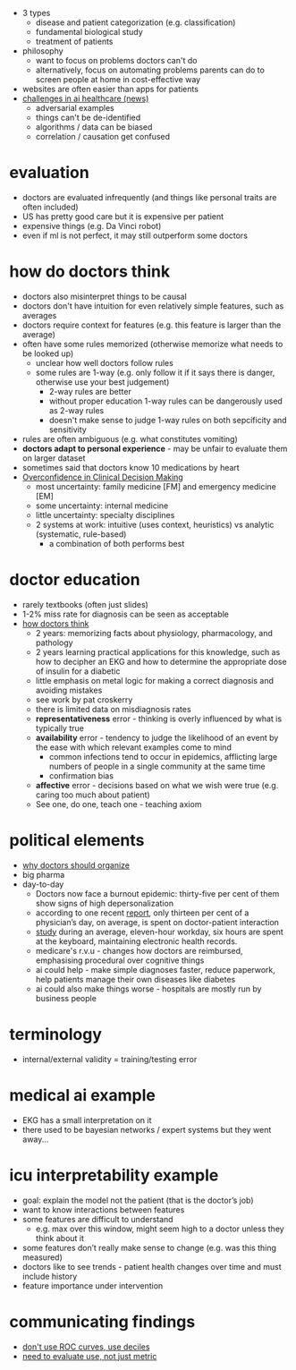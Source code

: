 - 3 types
	- disease and patient categorization (e.g. classification)
	- fundamental biological study
	- treatment of patients
- philosophy
  - want to focus on problems doctors can't do
  - alternatively, focus on automating problems parents can do to screen people at home in cost-effective way
- websites are often easier than apps for patients
- [challenges in ai healthcare (news)](https://www.statnews.com/2019/06/19/what-if-ai-in-health-care-is-next-asbestos/)
  - adversarial examples
  - things can't be de-identified
  - algorithms / data can be biased
  - correlation / causation get confused

# evaluation

- doctors are evaluated infrequently (and things like personal traits are often included)
- US has pretty good care but it is expensive per patient
- expensive things (e.g. Da Vinci robot)
- even if ml is not perfect, it may still outperform some doctors



# how do doctors think

- doctors also misinterpret things to be causal
- doctors don't have intuition for even relatively simple features, such as averages
- doctors require context for features (e.g. this feature is larger than the average)
- often have some rules memorized (otherwise memorize what needs to be looked up)
  - unclear how well doctors follow rules
  - some rules are 1-way (e.g. only follow it if it says there is danger, otherwise use your best judgement)
    - 2-way rules are better
    - without proper education 1-way rules can be dangerously used as 2-way rules
    - doesn't make sense to judge 1-way rules on both sepcificity and sensitivity
- rules are often ambiguous (e.g. what constitutes vomiting)
- **doctors adapt to personal experience** - may be unfair to evaluate them on larger dataset
- sometimes said that doctors know 10 medications by heart
- [Overconfidence in Clinical Decision Making](https://www.amjmed.com/article/S0002-9343(08)00152-6/pdf)
  - most uncertainty: family medicine [FM] and emergency medicine [EM]
  - some uncertainty: internal medicine
  - little uncertainty: specialty disciplines
  - 2 systems at work: intuitive (uses context, heuristics) vs analytic (systematic, rule-based)
    - a combination of both performs best

# doctor education

- rarely textbooks (often just slides)
- 1-2% miss rate for diagnosis can be seen as acceptable
- [how doctors think](https://www.newyorker.com/magazine/2007/01/29/whats-the-trouble)
  - 2 years: memorizing facts about physiology, pharmacology, and pathology
  - 2 years learning practical applications for this knowledge, such as how to decipher an EKG and how to determine the appropriate dose of insulin for a diabetic
  - little emphasis on metal logic for making a correct diagnosis and avoiding mistakes
  - see work by pat croskerry
  - there is limited data on misdiagnosis rates
  - **representativeness** error - thinking is overly influenced by what is typically true
  - **availability** error - tendency to judge the likelihood of an event by the ease with which relevant examples come to mind
    - common infections tend to occur in epidemics, afflicting large numbers of people in a single community at the same time
    - confirmation bias
  - **affective** error - decisions based on what we wish were true (e.g. caring too much about patient)
  - See one, do one, teach one - teaching axiom

# political elements

- [why doctors should organize](https://www.newyorker.com/culture/annals-of-inquiry/why-doctors-should-organize)
- big pharma
- day-to-day
  - Doctors now face a burnout epidemic: thirty-five per cent of them show signs of high depersonalization
  - according to one recent [report](https://jamanetwork.com/journals/jamainternalmedicine/fullarticle/2730353?resultClick=1), only thirteen per cent of a physician’s day, on average, is spent on doctor-patient interaction
  - [study](https://www.nytimes.com/2017/11/14/well/live/the-patients-vs-paperwork-problem-for-doctors.html) during an average, eleven-hour workday, six hours are spent at the keyboard, maintaining electronic health records.
  - medicare's r.v.u - changes how doctors are reimbursed, emphasising procedural over cognitive things
  - ai could help - make simple diagnoses faster, reduce paperwork, help patients manage their own diseases like diabetes
  - ai could also make things worse - hospitals are mostly run by business people

# terminology

- internal/external validity = training/testing error

# medical ai example

- EKG has a small interpretation on it
- there used to be bayesian networks / expert systems but they went away...

# icu interpretability example

- goal: explain the model not the patient (that is the doctor’s job)
- want to know interactions between features
- some features are difficult to understand
  - e.g. max over this window, might seem high to a doctor unless they think about it
- some features don’t really make sense to change (e.g. was this thing measured)
- doctors like to see trends - patient health changes over time and must include history
- feature importance under intervention

# communicating findings

- [don't use ROC curves, use deciles](https://modelplot.github.io/intro_modelplotpy.html)
- [need to evaluate use, not just metric](https://jamanetwork.com/journals/jama/fullarticle/2748179)